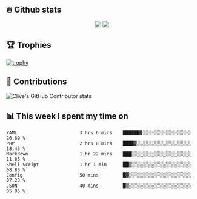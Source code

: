 ## &#128293; Github stats

<!-- GitHub Readme Streak Stats - https://github.com/DenverCoder1/github-readme-streak-stats -->
<p align="center">

<picture>
  <source 
    srcset="https://github-readme-stats.vercel.app/api?username=clivewalkden&count_private=true&show_icons=true&theme=darcula"
    media="(prefers-color-scheme: dark)"
  />
  <source
    srcset="https://github-readme-stats.vercel.app/api?username=clivewalkden&count_private=true&show_icons=true&theme=calm"
    media="(prefers-color-scheme: light), (prefers-color-scheme: no-preference)"
  />
  <img src="https://github-readme-stats.vercel.app/api?username=clivewalkden&count_private=true&show_icons=true&theme=darcula" />
</picture>

<a href="https://git.io/streak-stats" target="_blank">
  <img src="http://github-readme-streak-stats.herokuapp.com?user=clivewalkden&theme=darcula&date_format=j%20M%5B%20Y%5D" />
</a>

</p>

## &#127942; Trophies
[![trophy](https://github-profile-trophy.vercel.app/?username=clivewalkden&theme=onedark)](https://github.com/clivewalkden/github-profile-trophy)

## &#129309; Contributions
![Clive's GitHub Contributor stats](https://github-contributor-stats.vercel.app/api?username=clivewalkden)

## &#128202; This week I spent my time on
<!--START_SECTION:waka-->

```text
YAML                       3 hrs 6 mins    ██████▓░░░░░░░░░░░░░░░░░░   26.69 %
PHP                        2 hrs 8 mins    ████▓░░░░░░░░░░░░░░░░░░░░   18.45 %
Markdown                   1 hr 22 mins    ███░░░░░░░░░░░░░░░░░░░░░░   11.85 %
Shell Script               1 hr 1 min      ██▒░░░░░░░░░░░░░░░░░░░░░░   08.85 %
Config                     50 mins         █▓░░░░░░░░░░░░░░░░░░░░░░░   07.23 %
JSON                       40 mins         █▒░░░░░░░░░░░░░░░░░░░░░░░   05.85 %
```

<!--END_SECTION:waka-->
